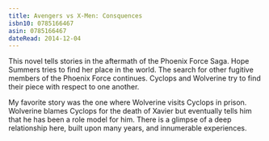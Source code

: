 ```yaml
---
title: Avengers vs X-Men: Consquences
isbn10: 0785166467
asin: 0785166467
dateRead: 2014-12-04
---
```


This novel tells stories in the aftermath of the Phoenix Force Saga. Hope Summers tries 
to find her place in the world. The search for other fugitive members of the Phoenix Force
continues. Cyclops and Wolverine try to find their piece with respect to one another.

My favorite story was the one where Wolverine visits Cyclops in prison. Wolverine blames
Cyclops for the death of Xavier but eventually tells him that he has been a role model
for him. There is a glimpse of a deep relationship here, built upon many years, and 
innumerable experiences.
